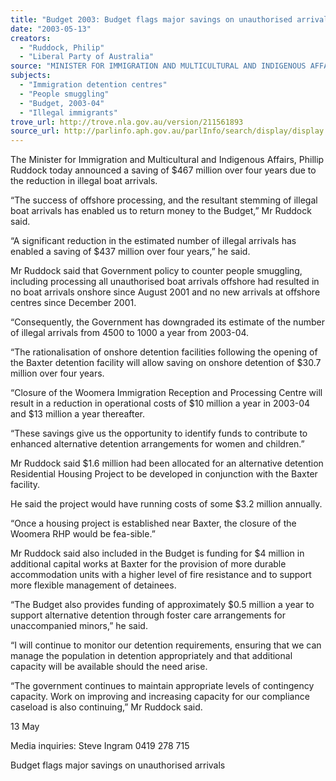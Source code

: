 ```yaml
---
title: "Budget 2003: Budget flags major savings on unauthorised arrivals."
date: "2003-05-13"
creators:
  - "Ruddock, Philip"
  - "Liberal Party of Australia"
source: "MINISTER FOR IMMIGRATION AND MULTICULTURAL AND INDIGENOUS AFFAIRS"
subjects:
  - "Immigration detention centres"
  - "People smuggling"
  - "Budget, 2003-04"
  - "Illegal immigrants"
trove_url: http://trove.nla.gov.au/version/211561893
source_url: http://parlinfo.aph.gov.au/parlInfo/search/display/display.w3p;query=Id%3A%22media/pressrel/7JB96%22
---
```


 The Minister for Immigration and Multicultural and Indigenous Affairs, Phillip Ruddock today announced a saving of $467 million over four years due to the reduction in illegal boat arrivals.

 “The success of offshore processing, and the resultant stemming of illegal boat arrivals has enabled us to return money to the Budget,” Mr Ruddock said.

 “A significant reduction in the estimated number of illegal arrivals has enabled a saving of $437 million over four years,” he said.

 Mr Ruddock said that Government policy to counter people smuggling, including processing all unauthorised boat arrivals offshore had resulted in no boat arrivals onshore since August 2001 and no new arrivals at offshore centres since December 2001.

 “Consequently, the Government has downgraded its estimate of the number of illegal arrivals from 4500 to 1000 a year from 2003-04.

 “The rationalisation of onshore detention facilities following the opening of the Baxter detention facility will allow saving on onshore detention of $30.7 million over four years.

 “Closure of the Woomera Immigration Reception and Processing Centre will result in a reduction in operational costs of $10 million a year in 2003-04 and $13 million a year thereafter.

 “These savings give us the opportunity to identify funds to contribute to enhanced alternative detention arrangements for women and children.”

 Mr Ruddock said $1.6 million had been allocated for an alternative detention Residential Housing Project to be developed in conjunction with the Baxter facility.

 He said the project would have running costs of some $3.2 million annually.

 “Once a housing project is established near Baxter, the closure of the Woomera RHP would be fea-sible.”

 Mr Ruddock said also included in the Budget is funding for $4 million in additional capital works at Baxter for the provision of more durable accommodation units with a higher level of fire resistance and to support more flexible management of detainees.

 “The Budget also provides funding of approximately $0.5 million a year to support alternative detention through foster care arrangements for unaccompanied minors,” he said.

 “I will continue to monitor our detention requirements, ensuring that we can manage the population in detention appropriately and that additional capacity will be available should the need arise.

 “The government continues to maintain appropriate levels of contingency capacity. Work on improving and increasing capacity for our compliance caseload is also continuing,” Mr Ruddock said.

 13 May

 Media inquiries:  Steve Ingram 0419 278 715

 Budget  flags  major  savings  on  unauthorised  arrivals

